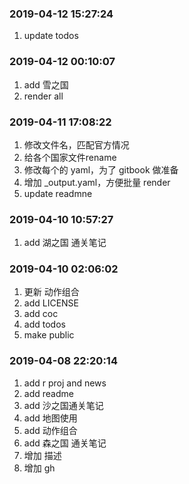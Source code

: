 ### 2019-04-12 15:27:24

1. update todos

### 2019-04-12 00:10:07

1. add 雪之国
1. render all


### 2019-04-11 17:08:22

1. 修改文件名，匹配官方情况
1. 给各个国家文件rename
1. 修改每个的 yaml，为了 gitbook 做准备
1. 增加 _output.yaml，方便批量 render
1. update readmne

### 2019-04-10 10:57:27

1. add 湖之国 通关笔记

### 2019-04-10 02:06:02

1. 更新 动作组合
1. add LICENSE
1. add coc
1. add todos
1. make public

### 2019-04-08 22:20:14

1. add r proj and news
1. add readme
1. add 沙之国通关笔记
1. add 地图使用
1. add 动作组合
1. add 森之国 通关笔记
1. 增加 描述
1. 增加 gh
